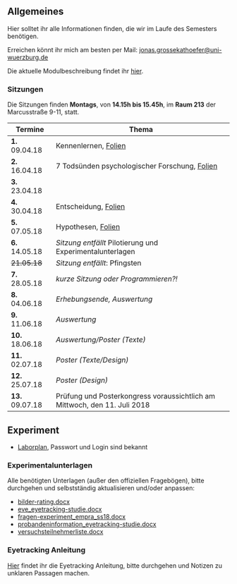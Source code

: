 ## Allgemeines

Hier solltet ihr alle Informationen finden, die wir im Laufe des Semesters benötigen.

Erreichen könnt ihr mich am besten per Mail: [jonas.grossekathoefer@uni-wuerzburg.de](mailto:jonas.grossekathoefer@uni-wuerzburg.de)

Die aktuelle Modulbeschreibung findet ihr [hier](https://www2.uni-wuerzburg.de/mhb/MB-de-06-PSY-EFM-152-m01.pdf).

### Sitzungen
Die Sitzungen finden **Montags**, von **14.15h bis 15.45h**, im **Raum 213** der Marcusstraße 9-11, statt.

|Termine                |Thema                                                        |
|-----------------------|-------------------------------------------------------------|
| **1.** 09.04.18       |Kennenlernen, [Folien](/ss18_empra08/slides/sitzung01.html)|
| **2.** 16.04.18       |7 Todsünden psychologischer Forschung, [Folien](/ss18_empra08/slides/sitzung02.html)|
| **3.** 23.04.18       || 	
| **4.** 30.04.18       |Entscheidung, [Folien](/ss18_empra08/slides/sitzung04.html)|
| **5.** 07.05.18       |Hypothesen, [Folien](/ss18_empra08/slides/sitzung05.html)|
| **6.** 14.05.18       |*Sitzung entfällt* Pilotierung und Experimentalunterlagen|
| ~~21.05.18~~          |*Sitzung entfällt*: Pfingsten|
| **7.** 28.05.18       |*kurze Sitzung oder Programmieren?!*|
| **8.** 04.06.18       |*Erhebungsende, Auswertung*|
| **9.** 11.06.18       |*Auswertung*|
|**10.** 18.06.18       |*Auswertung/Poster (Texte)*|
|**11.** 02.07.18       |*Poster (Texte/Design)*|
|**12.** 25.07.18       |*Poster (Design)*|
|**13.** 09.07.18       |	Prüfung und Posterkongress voraussichtlich am Mittwoch, den 11. Juli 2018|

## Experiment
-   [Laborplan](http://www.psychologie.uni-wuerzburg.de/psy1/laborbelegung_klinische/web/week.php?year=2018&month=5&day=25&area=3&room=45), Passwort und Login sind bekannt

### Experimentalunterlagen
Alle benötigten Unterlagen (außer den offiziellen Fragebögen), bitte durchgehen und selbstständig aktualisieren und/oder anpassen:

-   [bilder-rating.docx](/material/experimentalunterlagen/bilder-rating.docx)
-   [eve_eyetracking-studie.docx](/material/experimentalunterlagen/eve_eyetracking-studie.docx)
-   [fragen-experiment_empra_ss18.docx](/material/experimentalunterlagen/fragen-experiment_empra_ss18.docx)
-   [probandeninformation_eyetracking-studie.docx](/material/experimentalunterlagen/probandeninformation_eyetracking-studie.docx)
-   [versuchsteilnehmerliste.docx](/material/experimentalunterlagen/versuchsteilnehmerliste.docx)


### Eyetracking Anleitung
[Hier](/material/instruction/anleitung_et.html) findet ihr die Eyetracking Anleitung, bitte durchgehen und Notizen zu unklaren Passagen machen.
